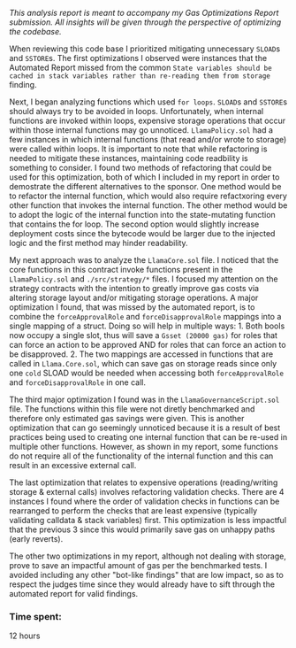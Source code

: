 *This analysis report is meant to accompany my Gas Optimizations Report submission. All insights will be given through the perspective of optimizing the codebase.*

When reviewing this code base I prioritized mitigating unnecessary `SLOAD`s and `SSTORE`s. The first optimizations I observed were instances that the Automated Report missed from the common `State variables should be cached in stack variables rather than re-reading them from storage` finding.

Next, I began analyzing functions which used `for loops`. `SLOAD`s and `SSTORE`s should always try to be avoided in loops. Unfortunately, when internal functions are invoked within loops, expensive storage operations that occur within those internal functions may go unnoticed. `LlamaPolicy.sol` had a few instances in which internal functions (that read and/or wrote to storage) were called within loops. It is important to note that while refactoring is needed to mitigate these instances, maintaining code readbility is something to consider. I found two methods of refactoring that could be used for this optimization, both of which I included in my report in order to demostrate the different alternatives to the sponsor. One method would be to refactor the internal function, which would also require refactxoring every other function that invokes the internal function. The other method would be to adopt the logic of the internal function into the state-mutating function that contains the for loop. The second option would slightly increase deployment costs since the bytecode would be larger due to the injected logic and the first method may hinder readability. 

My next approach was to analyze the `LlamaCore.sol` file. I noticed that the core functions in this contract invoke functions present in the `LlamaPolicy.sol` and `./src/strategy/*` files. I focused my attention on the strategy contracts with the intention to greatly improve gas costs via altering storage layout and/or mitigating storage operations. A major optimization I found, that was missed by the automated report, is to combine the `forceApprovalRole` and `forceDisapprovalRole` mappings into a single mapping of a struct. Doing so will help in multiple ways: 1. Both bools now occupy a single slot, thus will save a `Gsset (20000 gas)` for roles that can force an action to be approved AND for roles that can force an action to be disapproved. 2. The two mappings are accessed in functions that are called in `Llama.Core.sol`, which can save gas on storage reads since only one `cold` SLOAD would be needed when accessing both `forceApprovalRole` and `forceDisapprovalRole` in one call.

The third major optimization I found was in the `LlamaGovernanceScript.sol` file. The functions within this file were not diretly benchmarked and therefore only estimated gas savings were given. This is another optimization that can go seemingly unnoticed because it is a result of best practices being used to creating one internal function that can be re-used in multiple other functions. However, as shown in my report, some functions do not require all of the functionality of the internal function and this can result in an excessive external call.

The last optimization that relates to expensive operations (reading/writing storage & external calls) involves refactoring validation checks. There are 4 instances I found where the order of validation checks in functions can be rearranged to perform the checks that are least expensive (typically validating calldata & stack variables) first. This optimization is less impactful that the previous 3 since this would primarily save gas on unhappy paths (early reverts).

The other two optimizations in my report, although not dealing with storage, prove to save an impactful amount of gas per the benchmarked tests. I avoided including any other "bot-like findings" that are low impact, so as to respect the judges time since they would already have to sift through the automated report for valid findings.

### Time spent:
12 hours